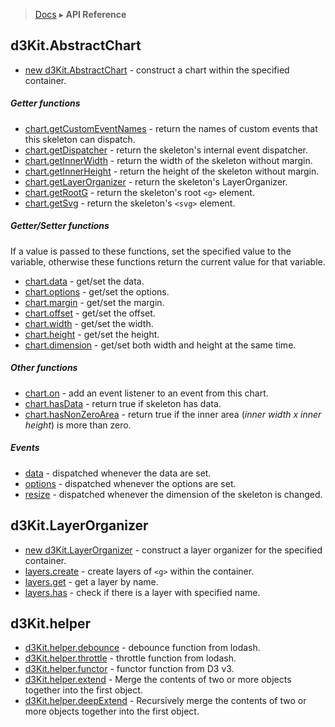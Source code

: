 > [Docs](https://github.com/twitter/d3kit/README.md) ▸ **API Reference**

## d3Kit.AbstractChart

* [new d3Kit.AbstractChart](AbstractChart.md#constructor) - construct a chart within the specified container.

##### Getter functions

* [chart.getCustomEventNames](AbstractChart.md#getCustomEventNames) - return the names of custom events that this skeleton can dispatch.
* [chart.getDispatcher](AbstractChart.md#getDispatcher) - return the skeleton's internal event dispatcher.
* [chart.getInnerWidth](AbstractChart.md#getInnerWidth) - return the width of the skeleton without margin.
* [chart.getInnerHeight](AbstractChart.md#getInnerHeight) - return the height of the skeleton without margin.
* [chart.getLayerOrganizer](AbstractChart.md#getLayerOrganizer) - return the skeleton's LayerOrganizer.
* [chart.getRootG](AbstractChart.md#getRootG) - return the skeleton's root ```<g>``` element.
* [chart.getSvg](AbstractChart.md#getSvg) - return the skeleton's ```<svg>``` element.

##### Getter/Setter functions

If a value is passed to these functions, set the specified value to the variable, otherwise these functions return the current value for that variable.

* [chart.data](AbstractChart.md#data) - get/set the data.
* [chart.options](AbstractChart.md#options) - get/set the options.
* [chart.margin](AbstractChart.md#margin) - get/set the margin.
* [chart.offset](AbstractChart.md#offset) - get/set the offset.
* [chart.width](AbstractChart.md#width) - get/set the width.
* [chart.height](AbstractChart.md#height) - get/set the height.
* [chart.dimension](AbstractChart.md#dimension) - get/set both width and height at the same time.

##### Other functions

* [chart.on](AbstractChart.md#on) - add an event listener to an event from this chart.
* [chart.hasData](AbstractChart.md#hasData) - return true if skeleton has data.
* [chart.hasNonZeroArea](AbstractChart.md#hasNonZeroArea) - return true if the inner area (*inner width x inner height*) is more than zero.

##### Events

* [data](AbstractChart.md#event_data) - dispatched whenever the data are set.
* [options](AbstractChart.md#event_options) - dispatched whenever the options are set.
* [resize](AbstractChart.md#event_resize) - dispatched whenever the dimension of the skeleton is changed.

<!--
## d3Kit.Chartlet

* [new d3Kit.Chartlet](Chartlet.md#constructor) - construct a chartlet.

##### Getter Functions

* [chartlet.getDispatcher](Chartlet.md#getDispatcher) - return chartlet's dispatcher.
* [chartlet.getCustomEvents](Chartlet.md#getCustomEvents) - return chartlet's custom events.
* [chartlet.getPropertyValue](Chartlet.md#getPropertyValue) - return a naked value for a charlet named property.

##### Getter/Setter Function

* [chartlet.property](Chartlet.md#property) - return function which will return a charlet named property value.

##### Enter/Update/Exit Functions

* [chartlet.enter](Chartlet.md#enter) - will cause the chartlet to add new elements to a chart.
* [chartlet.update](Chartlet.md#update) - will cause the chartlet to update existing chart elements.
* [chartlet.exit](Chartlet.md#exit) - will cause the chartlet to remove elements from the chart.

##### Inheritance Functions

* [chartlet.inheritPropertyFrom](Chartlet.md#inheritPropertyFrom) - map a named property for parent to child chartlet.
* [chartlet.inheritPropertiesFrom](Chartlet.md#inheritPropertiesFrom) - map many named properties for parent to child chartet.
* [chartlet.publishEventsTo](Chartlet.md#publishEventsTo) - dispatch child charlet events to parent chartlet.

##### Events

* [chartlet.on](Chartlet.md#on) - bind charlet event to event handler.
* [enterDone](Chartlet.md#enterDone) - fired when asynchronous activity in [Chartlet.enter](Chartlet.md#enter) has completed.
* [updateDone](Chartlet.md#updateDone) - fired when asynchronous activity in [Chartlet.update](Chartlet.md#update) has completed.
* [exitDone](Chartlet.md#exitDone) - fired when asynchronous activity in [Chartlet.exit](Chartlet.md#exit) has completed.
-->

## d3Kit.LayerOrganizer

* [new d3Kit.LayerOrganizer](LayerOrganizer.md#constructor) - construct a layer organizer for the specified container.
* [layers.create](LayerOrganizer.md#create) - create layers of ```<g>``` within the container.
* [layers.get](LayerOrganizer.md#get) - get a layer by name.
* [layers.has](LayerOrganizer.md#has) - check if there is a layer with specified name.

## d3Kit.helper

* [d3Kit.helper.debounce](Helper.md#debounce) - debounce function from lodash.
* [d3Kit.helper.throttle](Helper.md#throttle) - throttle function from lodash.
* [d3Kit.helper.functor](Helper.md#functor) - functor function from D3 v3.
* [d3Kit.helper.extend](Helper.md#extend) - Merge the contents of two or more objects together into the first object.
* [d3Kit.helper.deepExtend](Helper.md#deepExtend) - Recursively merge the contents of two or more objects together into the first object.
